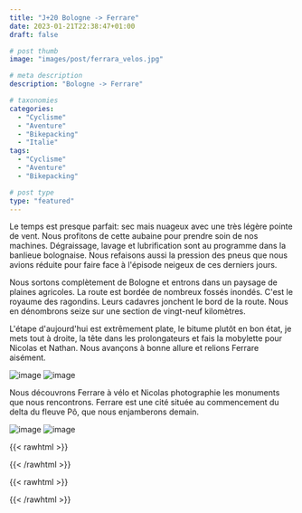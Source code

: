 ```yaml
---
title: "J+20 Bologne -> Ferrare"
date: 2023-01-21T22:38:47+01:00
draft: false

# post thumb
image: "images/post/ferrara_velos.jpg"

# meta description
description: "Bologne -> Ferrare"

# taxonomies
categories:
  - "Cyclisme" 
  - "Aventure" 
  - "Bikepacking"
  - "Italie" 
tags:
  - "Cyclisme" 
  - "Aventure" 
  - "Bikepacking"

# post type
type: "featured"
---
```


Le temps est presque parfait: sec mais nuageux avec une très légère pointe de vent. Nous profitons de cette aubaine pour prendre soin de nos machines. Dégraissage, lavage et lubrification sont au programme dans la banlieue bolognaise. Nous refaisons aussi la pression des pneus que nous avions réduite pour faire face à l'épisode neigeux de ces derniers jours. 

Nous sortons complètement de Bologne et entrons dans un paysage de plaines agricoles. La route est bordée de nombreux fossés inondés. C'est le royaume des ragondins. Leurs cadavres jonchent le bord de la route. Nous en dénombrons seize sur une section de vingt-neuf kilomètres. 

L'étape d'aujourd'hui est extrêmement plate, le bitume plutôt en bon état, je mets tout à droite, la tête dans les prolongateurs et fais la mobylette pour Nicolas et Nathan. Nous avançons à bonne allure et relions Ferrare aisément. 

![image](../../images/post/ferrara_passage.jpg)
![image](../../images/post/ferrara_batiment.jpg)

Nous découvrons Ferrare à vélo et Nicolas photographie les monuments que nous rencontrons. Ferrare est une cité située au commencement du delta du fleuve Pô, que nous enjamberons demain. 

![image](../../images/post/ferrara_diamant.jpg)
![image](../../images/post/ferrara_chateau.jpg)

{{< rawhtml >}} 
<div class="strava-embed-placeholder" data-embed-type="activity" data-embed-id="8428830221"></div><script src="https://strava-embeds.com/embed.js"></script>
{{< /rawhtml >}}

{{< rawhtml >}}
<div class="strava-embed-placeholder" data-embed-type="activity" data-embed-id="8428830952"></div><script src="https://strava-embeds.com/embed.js"></script>
{{< /rawhtml >}} 
